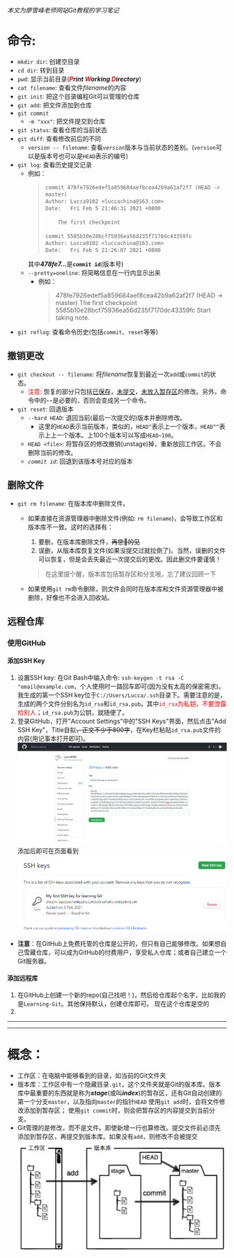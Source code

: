 *本文为廖雪峰老师网站Git教程的学习笔记*
# 命令:
- <kbd>`mkdir dir`</kbd>: 创建空目录  
- <kbd>`cd dir`</kbd>: 转到目录  
- <kbd>`pwd`</kbd>: 显示当前目录(***<font color=red>P</font>rint <font color=red>W</font>orking <font color=red>D</font>irectory***)  
- <kbd>`cat filename`</kbd>: 查看文件*filename*的内容
- <kbd>`git init`</kbd>: 把这个目录编程Git可以管理的仓库
- <kbd>`git add`</kbd>: 把文件添加到仓库
- <kbd>`git commit`</kbd>
  - <kbd>`-m "xxx"`</kbd>: 把文件提交到仓库
- <kbd>`git status`</kbd>: 查看仓库的当前状态
- <kbd>`git diff`</kbd>: 查看修改前后的不同  
  - <kbd>`version -- filename`</kbd>: 查看<i>`version`</i>版本与当前状态的差别。(`version`可以是版本号也可以是`HEAD`表示的编号)
- <kbd>`git log`</kbd>: 查看历史提交记录
  - 例如：
    > ```
    > commit 478fe7926edef5a859684aef8cea42b9a62af2f7 (HEAD -> master)
    > Author: Lucca9102 <luccachina@163.com>
    > Date:   Fri Feb 5 21:46:31 2021 +0800
    > 
    >     The first checkpoint
    > 
    > commit 5585b10e28bcf75936ea56d235f7170dc43359fc
    > Author: Lucca9102 <luccachina@163.com>
    > Date:   Fri Feb 5 21:26:07 2021 +0800
    > ```
    其中<b><i>478fe7...</i></b>是<kbd>**`commit id`**</kbd>(版本号)
  - <kbd>`--pretty=oneline`</kbd>: 将简略信息在一行内显示出来
    - 例如：
        > 478fe7926edef5a859684aef8cea42b9a62af2f7 (HEAD -> master) The first checkpoint  
        > 5585b10e28bcf75936ea56d235f7170dc43359fc Start taking note.
- <kbd>`git reflog`</kbd>: 查看命令历史(包括`commit`、`reset`等等)  

## 撤销更改
- <kbd>`git checkout -- filename`</kbd>: 将*filename*恢复到最近一次`add`或`commit`的状态。
  - <font color=red>注意</font>: 恢复的部分只包括<u>已保存</u>，<u>未提交</u>，<u>未放入暂存区</u>的修改。另外，命令中的<b>`--`</b>是必要的，否则会变成另一个命令。
- <kbd>`git reset`</kbd>: 回退版本
  - <kbd>`--hard HEAD`</kbd>: 退回当前(最后一次提交的)版本并删除修改。
    - 这里的<kbd>`HEAD`</kbd>表示当前版本，类似的，<kbd>`HEAD^`</kbd>表示上一个版本，<kbd>`HEAD^^`</kbd>表示上上一个版本。上100个版本可以写成<kbd>`HEAD~100`</kbd>。
  - <kbd>`HEAD <file>`</kbd>: 将暂存区的修改撤销(unstage)掉，重新放回工作区。不会删除当前的修改。
  - <kbd>*`commit id`*</kbd>: 回退到该版本号对应的版本

## 删除文件
- <kbd>`git rm filename`</kbd>: 在版本库中删除文件。  
  - 如果直接在资源管理器中删除文件(例如: `rm filename`)，会导致工作区和版本库不一致。这时的选择有：  
    1. 要删，在版本库删除文件，<s>再您🐎的见</s>
    2. 误删，从版本库恢复文件(如果没提交过就拉倒了)。当然，误删的文件可以恢复，但是会丢失最近一次提交后的更改。因此删文件要谨慎！  
    > 在这里提个醒，版本库包括暂存区和分支哦，忘了建议回顾一下

  - 如果使用`git rm`命令删除，则文件会同时在版本库和文件资源管理器中被删除，好像也不会进入回收站。

## 远程仓库
### 使用GitHub
#### 添加SSH Key
1. 设置SSH key:
   在Git Bash中输入命令: <kbd>`ssh-keygen -t rsa -C "email@example.com`</kbd>，个人使用时一路回车即可(因为没有太高的保密需求)。我生成的第一个SSH key位于`C://Users/Lucca/.ssh`目录下。需要注意的是，生成的两个文件分别名为`id_rsa`和`id_rsa.pub`。其中<font color=red>`id_rsa`为私钥，不要泄露给别人</font>；`id_rsa.pub`为公钥，就随便了。
2. 登录GitHub，打开"Account Settings"中的"SSH Keys"界面，然后点击"Add SSH Key"，Title自拟<s>，正文不少于800字</s>，在Key栏粘贴`id_rsa.pub`文件的内容(用记事本打开即可)。  
   ![add_ssh](images/add_ssh.png)
   添加后即可在页面看到
   ![add_succeed](images/succeed_adding_ssh_key.png)

- **注意**：在GitHub上免费托管的仓库是公开的，但只有自己能够修改。如果想自己雪藏仓库，可以成为GitHub的付费用户，享受私人仓库；或者自己建立一个Git服务器。

#### 添加远程库
1. 在GitHub上创建一个新的repo(自己找吧！)，然后给仓库起个名字，比如我的是`Learning-Git`。其他保持默认，创建仓库即可。
   现在这个仓库是空的
2. 

---
---
# 概念：
- 工作区：在电脑中能够看到的目录，如当前的Git文件夹
- 版本库：工作区中有一个隐藏目录<kbd>`.git`</kbd>，这个文件夹就是Git的版本库。版本库中最重要的东西就是称为<i>**stage**</i>(或叫<i>**index**</i>)的暂存区，还有Git自动创建的第一个分支<kbd>`master`</kbd>，以及指向<kbd>`master`</kbd>的指针<kbd>`HEAD`</kbd>
使用`git add`时，会将文件修改添加到暂存区；
使用`git commit`时，则会把暂存区的内容提交到当前分支。
- Git管理的是修改，而不是文件。即使新增一行也算修改。提交文件前必须先添加到暂存区，再提交到版本库。如果没有`add`，则修改不会被提交
![stage](images/stage.png)